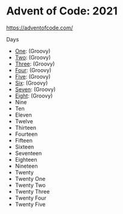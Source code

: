 # Advent of Code: 2021

https://adventofcode.com/

Days
* [One](src/day_1/README.md): (Groovy)
* [Two](src/day_2/README.md): (Groovy)
* [Three](src/day_3/README.md): (Groovy)
* [Four](src/day_4/README.md): (Groovy)
* [Five](src/day_5/README.md): (Groovy)
* [Six](src/day_6/README.md): (Groovy)
* [Seven](src/day_7/README.md): (Groovy)
* [Eight](src/day_8/README.md): (Groovy)
* Nine
* Ten
* Eleven
* Twelve
* Thirteen
* Fourteen
* Fifteen
* Sixteen
* Seventeen
* Eighteen
* Nineteen
* Twenty
* Twenty One
* Twenty Two
* Twenty Three
* Twenty Four
* Twenty Five
